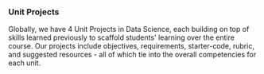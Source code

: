 ### Unit Projects

Globally, we have 4 Unit Projects in Data Science, each building on top of skills learned previously to scaffold students' learning over the entire course. Our projects include objectives, requirements, starter-code, rubric, and suggested resources - all of which tie into the overall competencies for each unit.
